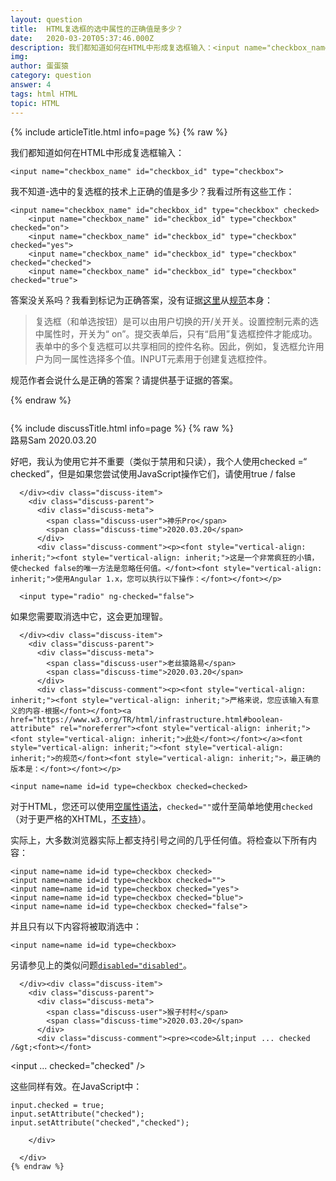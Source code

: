 ```yaml
---
layout: question
title:  HTML复选框的选中属性的正确值是多少？
date:   2020-03-20T05:37:46.000Z
description: 我们都知道如何在HTML中形成复选框输入：<input name="checkbox_name" id="checkbox_id" type="che...
img: 
author: 蛋蛋猿
category: question
answer: 4
tags: html HTML
topic: HTML
---
```

<div class="article-root">
  <div class="article">
    {% include articleTitle.html info=page %}
    {% raw %}
    <div class="article-content"><p><font style="vertical-align: inherit;"><font style="vertical-align: inherit;">我们都知道如何在HTML中形成复选框输入：</font></font></p>

<pre><code>&lt;input name="checkbox_name" id="checkbox_id" type="checkbox"&gt;
</code></pre>

<p><font style="vertical-align: inherit;"><font style="vertical-align: inherit;">我不知道-选中的复选框的技术上正确的值是多少？</font><font style="vertical-align: inherit;">我看过所有这些工作：</font></font></p>

<p></p><div class="snippet" data-lang="js" data-hide="false" data-console="true" data-babel="false">
<div class="snippet-code">
<pre class="snippet-code-html lang-html prettyprint-override"><code>&lt;input name="checkbox_name" id="checkbox_id" type="checkbox" checked&gt;<font></font>
    &lt;input name="checkbox_name" id="checkbox_id" type="checkbox" checked="on"&gt;<font></font>
    &lt;input name="checkbox_name" id="checkbox_id" type="checkbox" checked="yes"&gt;<font></font>
    &lt;input name="checkbox_name" id="checkbox_id" type="checkbox" checked="checked"&gt;<font></font>
    &lt;input name="checkbox_name" id="checkbox_id" type="checkbox" checked="true"&gt;</code></pre>
</div>
</div>
<p></p>

<p><font style="vertical-align: inherit;"><font style="vertical-align: inherit;">答案没关系吗？</font><font style="vertical-align: inherit;">我看到标记为正确答案，没有证据</font></font><a href="https://stackoverflow.com/questions/2874949/what-is-the-syntax-for-a-checked-checkbox-in-html"><font style="vertical-align: inherit;"><font style="vertical-align: inherit;">这里</font></font></a><font style="vertical-align: inherit;"><font style="vertical-align: inherit;">从</font></font><a href="http://www.w3.org/TR/html4/interact/forms.html" rel="noreferrer"><font style="vertical-align: inherit;"><font style="vertical-align: inherit;">规范</font></font></a><font style="vertical-align: inherit;"><font style="vertical-align: inherit;">本身：</font></font></p>

<blockquote>
  <p><font style="vertical-align: inherit;"><font style="vertical-align: inherit;">复选框（和单选按钮）是可以由用户切换的开/关开关。</font><font style="vertical-align: inherit;">设置控制元素的选中属性时，开关为“ on”。</font><font style="vertical-align: inherit;">提交表单后，只有“启用”复选框控件才能成功。</font><font style="vertical-align: inherit;">表单中的多个复选框可以共享相同的控件名称。</font><font style="vertical-align: inherit;">因此，例如，复选框允许用户为同一属性选择多个值。</font><font style="vertical-align: inherit;">INPUT元素用于创建复选框控件。</font></font></p>
</blockquote>

<p><font style="vertical-align: inherit;"><font style="vertical-align: inherit;">规范作者会说什么是正确的答案？</font><font style="vertical-align: inherit;">请提供基于证据的答案。</font></font></p></div>
    {% endraw %}
  </div>
  <p style="height: 0;width:0;overflow: hidden;"> 第2485篇《HTML复选框的选中属性的正确值是多少？》来自Winter(https://github.com/aiyld/aiyld.github.io)的站点</p>
  <div class="discuss-wrapper">
    {% include discussTitle.html info=page %}
    {% raw %}
    <div class="discuss-item">
        <div class="discuss-parent">
          <div class="discuss-meta">
            <span class="discuss-user">路易Sam</span>
            <span class="discuss-time">2020.03.20</span>
          </div>
          <div class="discuss-comment"><p><font style="vertical-align: inherit;"><font style="vertical-align: inherit;">好吧，我认为使用它并不重要（类似于禁用和只读），我个人使用checked =“ checked”，但是如果您尝试使用JavaScript操作它们，请使用true / false</font></font></p></div>
        </div>
        
      </div><div class="discuss-item">
        <div class="discuss-parent">
          <div class="discuss-meta">
            <span class="discuss-user">神乐Pro</span>
            <span class="discuss-time">2020.03.20</span>
          </div>
          <div class="discuss-comment"><p><font style="vertical-align: inherit;"><font style="vertical-align: inherit;">这是一个非常疯狂的小镇，使checked false的唯一方法是忽略任何值。</font><font style="vertical-align: inherit;">使用Angular 1.x，您可以执行以下操作：</font></font></p>

<pre><code>  &lt;input type="radio" ng-checked="false"&gt;
</code></pre>

<p><font style="vertical-align: inherit;"><font style="vertical-align: inherit;">如果您需要取消选中它，这会更加理智。</font></font></p></div>
        </div>
        
      </div><div class="discuss-item">
        <div class="discuss-parent">
          <div class="discuss-meta">
            <span class="discuss-user">老丝猿路易</span>
            <span class="discuss-time">2020.03.20</span>
          </div>
          <div class="discuss-comment"><p><font style="vertical-align: inherit;"><font style="vertical-align: inherit;">严格来说，您应该输入有意义的内容-根据</font></font><a href="https://www.w3.org/TR/html/infrastructure.html#boolean-attribute" rel="noreferrer"><font style="vertical-align: inherit;"><font style="vertical-align: inherit;">此处</font></font></a><font style="vertical-align: inherit;"><font style="vertical-align: inherit;">的规范</font><font style="vertical-align: inherit;">，最正确的版本是：</font></font></p>

<pre><code>&lt;input name=name id=id type=checkbox checked=checked&gt;
</code></pre>

<p><font style="vertical-align: inherit;"><font style="vertical-align: inherit;">对于HTML，您还可以使用</font></font><a href="https://www.w3.org/TR/html/syntax.html#elements-attributes" rel="noreferrer"><font style="vertical-align: inherit;"><font style="vertical-align: inherit;">空属性语法</font></font></a><font style="vertical-align: inherit;"><font style="vertical-align: inherit;">，</font></font><code>checked=""</code><font style="vertical-align: inherit;"><font style="vertical-align: inherit;">或什至简单地使用</font></font><code>checked</code><font style="vertical-align: inherit;"><font style="vertical-align: inherit;">（对于更严格的XHTML，</font></font><a href="http://www.w3.org/TR/xhtml1/guidelines.html#C_10" rel="noreferrer"><font style="vertical-align: inherit;"><font style="vertical-align: inherit;">不支持</font></font></a><font style="vertical-align: inherit;"><font style="vertical-align: inherit;">）。</font></font></p>

<p><font style="vertical-align: inherit;"><font style="vertical-align: inherit;">实际上，大多数浏览器实际上都支持引号之间的几乎任何值。</font><font style="vertical-align: inherit;">将检查以下所有内容：</font></font></p>

<pre><code>&lt;input name=name id=id type=checkbox checked&gt;<font></font>
&lt;input name=name id=id type=checkbox checked=""&gt;<font></font>
&lt;input name=name id=id type=checkbox checked="yes"&gt;<font></font>
&lt;input name=name id=id type=checkbox checked="blue"&gt;<font></font>
&lt;input name=name id=id type=checkbox checked="false"&gt;<font></font>
</code></pre>

<p><font style="vertical-align: inherit;"><font style="vertical-align: inherit;">并且只有以下内容将被取消选中：</font></font></p>

<pre><code>&lt;input name=name id=id type=checkbox&gt;
</code></pre>

<p><font style="vertical-align: inherit;"><font style="vertical-align: inherit;">另请参见上的类似问题</font></font><a href="https://stackoverflow.com/a/6531804/832136"><code>disabled="disabled"</code></a><font style="vertical-align: inherit;"><font style="vertical-align: inherit;">。</font></font></p></div>
        </div>
        
      </div><div class="discuss-item">
        <div class="discuss-parent">
          <div class="discuss-meta">
            <span class="discuss-user">猴子村村</span>
            <span class="discuss-time">2020.03.20</span>
          </div>
          <div class="discuss-comment"><pre><code>&lt;input ... checked /&gt;<font></font>
&lt;input ... checked="checked" /&gt;<font></font>
</code></pre>

<p><font style="vertical-align: inherit;"><font style="vertical-align: inherit;">这些同样有效。</font><font style="vertical-align: inherit;">在JavaScript中：</font></font></p>

<pre><code>input.checked = true;<font></font>
input.setAttribute("checked");<font></font>
input.setAttribute("checked","checked");<font></font>
</code></pre></div>
        </div>
        
      </div>
    {% endraw %}
  </div>
<div>

